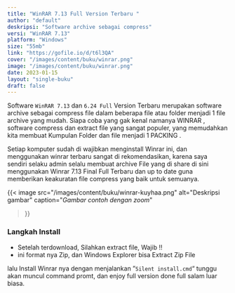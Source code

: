 ```yaml
---
title: "WinRAR 7.13 Full Version Terbaru "
author: "default"
deskripsi: "Software archive sebagai compress"
versi: "WinRAR 7.13"
platform: "Windows"
size: "55mb"
link: "https://gofile.io/d/t6l3QA"
cover: "/images/content/buku/winrar.png"
image: "/images/content/buku/winrar.png"
date: 2023-01-15
layout: "single-buku"
draft: false
---
```


Software `WinRAR 7.13` dan `6.24 Full` Version Terbaru merupakan software archive sebagai compress file dalam beberapa file atau folder menjadi  1 file archive yang mudah. Siapa coba yang gak kenal namanya WINRAR , software compress dan extract file yang sangat populer, yang memudahkan kita membuat Kumpulan Folder dan file menjadi 1 PACKING .

Setiap komputer sudah di wajibkan menginstall Winrar ini, dan menggunakan winrar terbaru sangat di rekomendasikan, karena saya sendiri selaku admin selalu membuat archive File yang di share di sini menggunakan Winrar 7.13 Final Full Terbaru dan up to date guna memberikan keakuratan file compress yang baik untuk semuanya.

  {{< image 
  src="/images/content/buku/winrar-kuyhaa.png" 
  alt="Deskripsi gambar" 
  caption="*Gambar contoh dengan zoom*" 
  >}}

### Langkah Install

 - Setelah terdownload, Silahkan extract file, Wajib !!
 - ini format nya Zip, dan Windows Explorer bisa Extract Zip File

lalu Install Winrar nya dengan menjalankan ”`Silent install.cmd`“
tunggu akan muncul command promt, dan enjoy full version done full salam luar biasa.